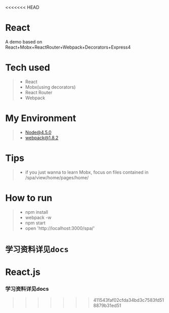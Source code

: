 <<<<<<< HEAD
# React
A demo based on React+Mobx+ReactRouter+Webpack+Decorators+Express4

# Tech used

> * React
> * Mobx(using decorators)
> * React Router
> * Webpack

# My Environment

> * Node@4.5.0
> * webpack@1.8.2

# Tips

> * if you just wanna to learn Mobx, focus on files contained in  /spa/view/home/pages/home/


# How to run

> * npm install
> * webpack -w
> * npm start
> * open 'http://localhost:3000/spa/'


`
  学习资料详见docs
`
=======
# React.js
### 学习资料详见docs
>>>>>>> 411543faf02cfda34bd3c7583fd518879b31ed51
